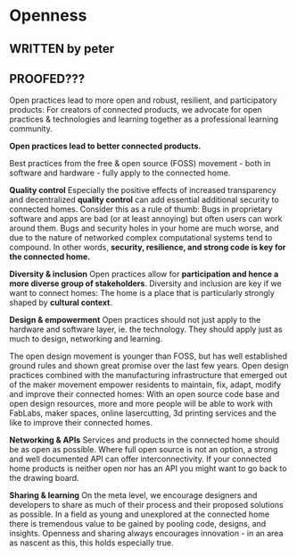 # Openness

## WRITTEN by peter
## PROOFED???

Open practices lead to more open and robust, resilient, and participatory products: For creators of connected products, we advocate for open practices & technologies and learning together as a professional learning community.

**Open practices lead to better connected products.**

Best practices from the free & open source (FOSS) movement - both in software and hardware - fully apply to the connected home. 

**Quality control**
Especially the positive effects of increased transparency and decentralized **quality control** can add essential additional security to connected homes. Consider this as a rule of thumb: Bugs in proprietary software and apps are bad (or at least annoying) but often users can work around them. Bugs and security holes in your home are much worse, and due to the nature of networked complex computational systems tend to compound. In other words, **security, resilience, and strong code is key for the connected home.**

**Diversity & inclusion**
Open practices allow for **participation and hence a more diverse group of stakeholders**. Diversity and inclusion are key if we want to connect homes: The home is a place that is particularly strongly shaped by **cultural context**.

**Design & empowerment**
Open practices should not just apply to the hardware and software layer, ie. the technology. They should apply just as much to design, networking and learning.

The open design movement is younger than FOSS, but has well established ground rules and shown great promise over the last few years. Open design practices combined with the manufacturing infrastructure that emerged out of the maker movement  empower residents to maintain, fix, adapt, modify and improve their connected homes: With an open source code base and open design resources, more and more people will be able to work with FabLabs, maker spaces, online lasercutting, 3d printing services and the like to improve their connected homes.

**Networking & APIs**
Services and products in the connected home should be as open as possible. Where full open source is not an option, a strong and well documented API can offer interconnectivity. If your connected home products is neither open nor has an API you might want to go back to the drawing board.

**Sharing & learning**
On the meta level, we encourage designers and developers to share as much of their process and their proposed solutions as possible. In a field as young and unexplored at the connected home there is tremendous value to be gained by pooling code, designs, and insights. Openness and sharing always encourages innovation - in an area as nascent as this, this holds especially true.

